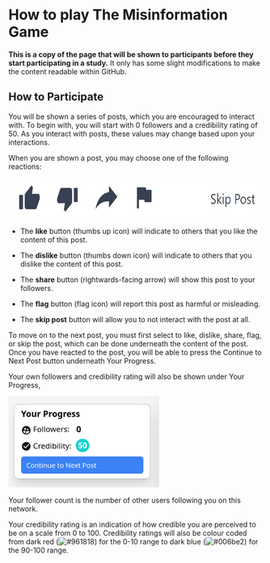# How to play The Misinformation Game

**This is a copy of the page that will be shown to
participants before they start participating in a study.**
It only has some slight modifications to make the content
readable within GitHub.

## How to Participate

You will be shown a series of posts, which you are encouraged
to interact with. To begin with, you will start with 0 followers
and a credibility rating of 50. As you interact with posts, these
values may change based upon your interactions.

When you are shown a post, you may choose one of the following
reactions:

<img src="screenshots/reaction-options.png" alt="Options to use to react to posts" height="80" />

- The **like** button (thumbs up icon) will indicate to others
  that you like the content of this post.

- The **dislike** button (thumbs down icon) will indicate to
  others that you dislike the content of this post.

- The **share** button (rightwards-facing arrow) will show
  this post to your followers.

- The **flag** button (flag icon) will report this post as
  harmful or misleading.

- The **skip post** button will allow you to not interact with
  the post at all.

To move on to the next post, you must first select to like,
dislike, share, flag, or skip the post, which can be done
underneath the content of the post. Once you have reacted
to the post, you will be able to press the Continue to
Next Post button underneath Your Progress.

Your own followers and credibility rating will also be shown
under Your Progress,

<img src="screenshots/example-your-progress.png" alt="Example Your Progress" height="180" />

Your follower count is the number of other users following
you on this network.

Your credibility rating is an indication of how credible
you are perceived to be on a scale from 0 to 100. Credibility
ratings will also be colour coded from dark red
(![#961818](https://via.placeholder.com/15/961818/000000?text=+))
for the 0-10 range to dark blue
(![#006be2](https://via.placeholder.com/15/006be2/000000?text=+))
for the 90-100 range.
